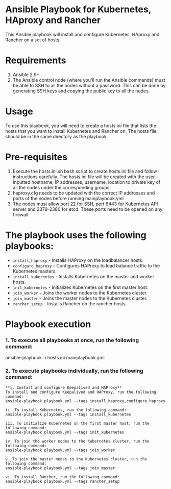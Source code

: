 # Ansible Playbook for Kubernetes, HAproxy and Rancher
This Ansible playbook will install and configure Kubernetes, HAproxy and Rancher on a set of hosts.
# Requirements
1. Ansible 2.9+
2. The Ansible control node (where you'll run the Ansible commands) must be able to SSH to all the nodes without a password. This can be done by generating SSH keys and copying the public key to all the nodes.

# Usage
To use this playbook, you will need to create a hosts.ini file that lists the hosts that you want to install Kubernetes and Rancher on. The hosts file should be in the same directory as the playbook.

# Pre-requisites
1. Execute the hosts.ini.sh bash script to create hosts.ini file and follow instructions carefully. The hosts.ini file will be created with the user inputted hostname, IP addresses, username, location to private key of all the nodes under the corresponding groups. 
2. haproxy.cfg needs to be updated with the correct IP addresses and ports of the nodes before running mainplaybook.yml
3. The nodes must allow port 22 for SSH, port 6443 for Kubernetes API server and 2379-2380 for etcd. These ports need to be opened on any firewall.

# The playbook uses the following playbooks:
* `install_haproxy` - Installs HAProxy on the loadbalancer hosts.
* `configure_haproxy` - Configures HAProxy to load balance traffic to the Kubernetes masters.
* `install_kubernetes` - Installs Kubernetes on the master and worker hosts.
* `init_kubernetes` - Initializes Kubernetes on the first master host.
* `join_worker` - Joins the worker nodes to the Kubernetes cluster.
* `join_master` - Joins the master nodes to the Kubernetes cluster.
* `rancher_setup` - Installs Rancher on the rancher hosts.

# Playbook execution
### 1. To execute all playbooks at once, run the following command:
ansible-playbook -i hosts.ini mainplaybook.yml

### 2. To execute playbooks individually, run the following command:

    **i. Install and configure Keepalived and HAProxy**
    To install and configure Keepalived and HAProxy, run the following command:
    ansible-playbook playbook.yml --tags install_haproxy,configure_haproxy

    ii. To install Kubernetes, run the following command:
    ansible-playbook playbook.yml --tags install_kubernetes

    iii. To initialize Kubernetes on the first master host, run the following command:
    ansible-playbook playbook.yml --tags init_kubernetes

    iv. To join the worker nodes to the Kubernetes cluster, run the following command:
    ansible-playbook playbook.yml --tags join_worker

    v. To join the master nodes to the Kubernetes cluster, run the following command:
    ansible-playbook playbook.yml --tags join_master

    vi. To install Rancher, run the following command:
    ansible-playbook playbook.yml --tags rancher_setup

